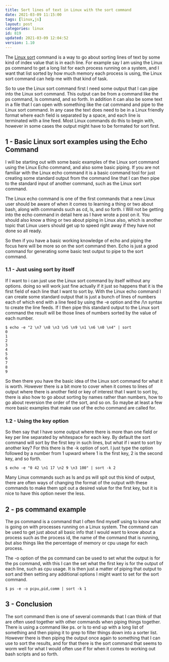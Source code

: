 ```yaml
---
title: Sort lines of text in Linux with the sort command
date: 2021-03-09 11:15:00
tags: [linux,js]
layout: post
categories: linux
id: 819
updated: 2021-03-09 12:04:52
version: 1.10
---
```


The [Linux sort](https://man7.org/linux/man-pages/man1/sort.1.html) command is a way to go about sorting lines of text by some kind of index value that is in each line. For example say I am using the Linux ps command to get a long list for each process running on a system, and I want that list sorted by how much memory each process is using, the Linux sort command can help me with that kind of task.

So to use the Linux sort command first I need some output that I can pipe into the Linux sort command. This output can be from a command like the ps command, ls command, and so forth. In addition it can also be some text in a file that I can open with something like the cat command and pipe to the Linux sort command. In any case the text does need to be in a Linux friendly format where each field is separated by a space, and each line is terminated with a line feed. Most Linux commands do this to begin with, however in some cases the output might have to be formated for sort first.

<!-- more -->

## 1 - Basic Linux sort examples using the Echo Command

I will be starting out with some basic examples of the Linux sort command using the Linux Echo command, and also some basic piping. If you are not familiar with the Linux echo command it is a basic command tool for just creating some standard output from the command line that I can then pipe to the standard input of another command, such as the Linux sort command.

The Linux echo command is one of the first commands that a new Linux user should be aware of when it comes to learning a thing or two about bash, along with commands such as cd, ls, and so forth. I Will not be getting into the echo command in detail here as I have wrote a post on it. You should also know a thing or two about piping in Linux also, which is another topic that Linux users should get up to speed right away if they have not done so all ready.

So then if you have a basic working knowledge of echo and piping the focus here will be more so on the sort command then. Echo is just a good command for generating some basic test output to pipe to the sort command.

### 1.1 - Just using sort by itself

If I want to i can just use the Linux sort command by itself without any options. doing so will work just fine actually if it just so happens that it is the first field of each line that I want to sort by. With the Linux echo command I can create some standard output that is just a bunch of lines of numbers each of which end with a line feed by using the -e option and the /\n syntax to create the line feeds. If I then pipe this standard output to the Linux sort command the result will be those lines of numbers sorted by the value of each number.

```
$ echo -e "2 \n7 \n8 \n3 \n5 \n9 \n1 \n6 \n0 \n4" | sort
0
1
2
3
4
5
6
7
8
9
```

So then there you have the basic idea of the Linux sort command for what it is worth. However there is a bit more to cover when it comes to lines of output where there is another field or key of interest that I want to sort by, there is also how to go about sorting by names rather than numbers, how to go about reversion the order of the sort, and so on. So maybe at least a few more basic examples that make use of the echo command are called for.

### 1.2 - Using the key option

So then say that I have some output where there is more than one field or key per line separated by whitespace for each key. By default the sort command will sort by the first key in such lines, but what if i want to sort by another key? For this there is the -k option of sort. I just type the option followed by a number from 1 upward where 1 is the first key, 2 is the second key, and so forth.

```
$ echo -e "0 42 \n1 17 \n2 9 \n3 100" | sort -k 2
```

Many Linux commands such as ls and ps will spit out this kind of output, there are often ways of changing the format of the output with these commands to make them spit out a desired value for the first key, but it is nice to have this option never the less.

## 2 - ps command example

The ps command is a command that I often find myself using to know what is going on with processes running on a Linux system. The command can be used to get just about all basic info that I would want to know about a process such as the process id, the name of the command that is running, but also things like the percentage of memory or cpu usage for each process. 

The -o option of the ps command can be used to set what the output is for the ps command, with this I can the set what the first key is for the output of each line, such as cpu usage. It is then just a matter of piping that output to sort and then setting any additional options I might want to set for the sort command.

```
$ ps -e -o pcpu,pid,comm | sort -k 1
```

## 3 - Conclusion

The sort command then is one of several commands that I can think of that are often used together with other commands when piping things together. There is using a command like ps. or ls to end up with a long list of something and then piping it to grep to filter things down into a sorter list. However there is then piping the output once again to something that I can use to sort the results, and for that there is the sort command that seems to worm well for what I would often use if for when it comes to working out bash scripts and so forth.
